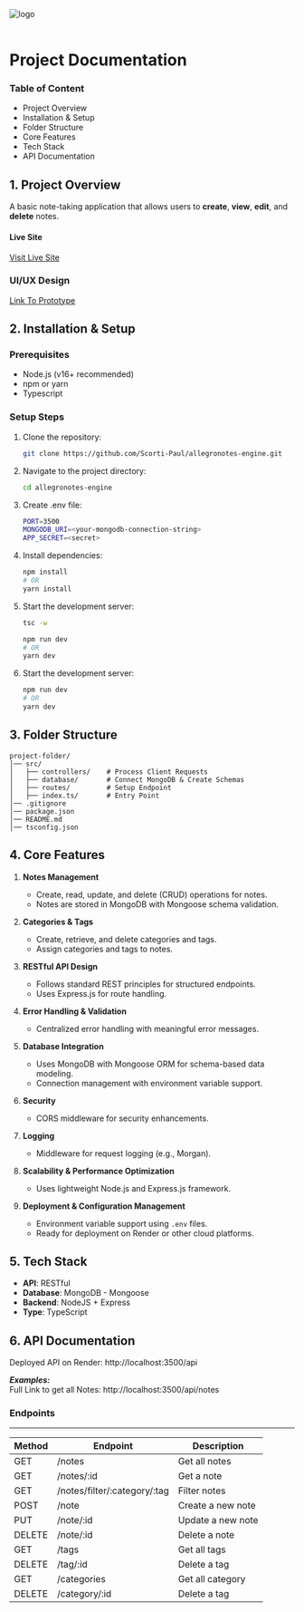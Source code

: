 ![logo](https://allegranotes.vercel.app/logo.png)  
<br />

# Project Documentation

### Table of Content
- Project Overview
- Installation & Setup
- Folder Structure 
- Core Features
- Tech Stack
- API Documentation

## 1. Project Overview
A basic note-taking application that allows users to **create**, **view**, **edit**, and **delete** notes.

#### Live Site
[Visit Live Site](https://allegranotes.vercel.app)

### UI/UX Design
[Link To Prototype](https://www.figma.com/proto/HrX5Wfv1HG6KQIpwD57PVB/Allergo---Notes?node-id=0-1&t=NfmqdhGrwc8WSO65-1)


## 2. Installation & Setup

### Prerequisites
- Node.js (v16+ recommended)
- npm or yarn
- Typescript

### Setup Steps
1. Clone the repository:
   ```sh
   git clone https://github.com/Scorti-Paul/allegronotes-engine.git
   ```
2. Navigate to the project directory:
   ```sh
   cd allegronotes-engine
   ```
3. Create .env file:
   ```sh
   PORT=3500
   MONGODB_URI=<your-mongodb-connection-string>
   APP_SECRET=<secret>
   ```
4. Install dependencies:
   ```sh
   npm install  
   # OR
   yarn install
   ```
5. Start the development server:
   ```sh
   tsc -w
   ```

   ```sh
   npm run dev
   # OR
   yarn dev
   ```
1. Start the development server:
   ```sh
   npm run dev
   # OR
   yarn dev
   ```


## 3. Folder Structure
```
project-folder/
│── src/
│   ├── controllers/    # Process Client Requests
│   ├── database/       # Connect MongoDB & Create Schemas
│   ├── routes/         # Setup Endpoint
│   ├── index.ts/       # Entry Point
│── .gitignore
│── package.json
│── README.md
│── tsconfig.json
```


## 4. Core Features
1. **Notes Management**  
   - Create, read, update, and delete (CRUD) operations for notes.  
   - Notes are stored in MongoDB with Mongoose schema validation.  

2. **Categories & Tags**  
   - Create, retrieve, and delete categories and tags.  
   - Assign categories and tags to notes.  

3. **RESTful API Design**  
   - Follows standard REST principles for structured endpoints.  
   - Uses Express.js for route handling.  

4. **Error Handling & Validation**  
   - Centralized error handling with meaningful error messages.   

5. **Database Integration**  
   - Uses MongoDB with Mongoose ORM for schema-based data modeling.  
   - Connection management with environment variable support.  

6. **Security**   
   - CORS middleware for security enhancements.  

7. **Logging**  
   - Middleware for request logging (e.g., Morgan).   

8. **Scalability & Performance Optimization**  
   - Uses lightweight Node.js and Express.js framework.   

9. **Deployment & Configuration Management**  
   - Environment variable support using `.env` files.  
   - Ready for deployment on Render or other cloud platforms.  


## 5. Tech Stack
- **API**: RESTful 
- **Database**: MongoDB - Mongoose
- **Backend**: NodeJS + Express
- **Type**: TypeScript

## 6. API Documentation
Deployed API on Render: http://localhost:3500/api

***Examples:***   
  Full Link to get all Notes: http://localhost:3500/api/notes
### Endpoints
---
| Method | Endpoint                        | Description           |
|--------|---------------------------------|-----------------------|
| GET    | /notes                          | Get all notes         |
| GET    | /notes/:id                      | Get a note            |
| GET    | /notes/filter/:category/:tag    | Filter notes          |
| POST   | /note                           | Create a new note     |
| PUT    | /note/:id                       | Update a new note     |
| DELETE | /note/:id                       | Delete a note         |
| GET    | /tags                           | Get all tags          |
| DELETE | /tag/:id                        | Delete a tag          |
| GET    | /categories                     | Get all category      |
| DELETE | /category/:id                   | Delete a tag          |

